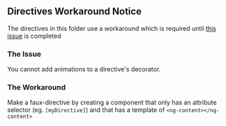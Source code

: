 ## Directives Workaround Notice

The directives in this folder use a workaround which is required until [this issue](https://github.com/angular/angular/issues/9947) is completed

### The Issue
You cannot add animations to a directive's decorator.

### The Workaround
Make a faux-directive by creating a component that only has an attribute selector (eg. `[myDirective]`) and that has a template of `<ng-content></ng-content>`
